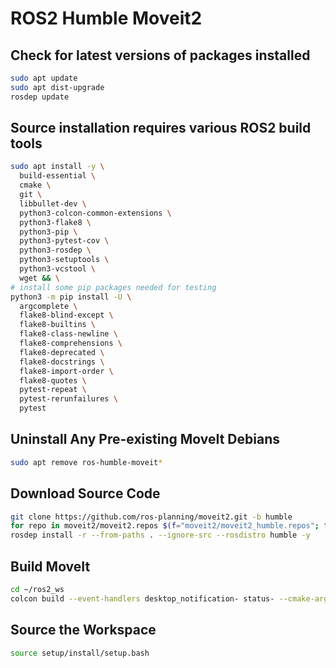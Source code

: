 # ROS2 Humble Moveit2

## Check for latest versions of packages installed

```bash
sudo apt update
sudo apt dist-upgrade
rosdep update
```

## Source installation requires various ROS2 build tools

```bash
sudo apt install -y \
  build-essential \
  cmake \
  git \
  libbullet-dev \
  python3-colcon-common-extensions \
  python3-flake8 \
  python3-pip \
  python3-pytest-cov \
  python3-rosdep \
  python3-setuptools \
  python3-vcstool \
  wget && \
# install some pip packages needed for testing
python3 -m pip install -U \
  argcomplete \
  flake8-blind-except \
  flake8-builtins \
  flake8-class-newline \
  flake8-comprehensions \
  flake8-deprecated \
  flake8-docstrings \
  flake8-import-order \
  flake8-quotes \
  pytest-repeat \
  pytest-rerunfailures \
  pytest
  ```

## Uninstall Any Pre-existing MoveIt Debians

```bash
sudo apt remove ros-humble-moveit*
```

## Download Source Code

```bash
git clone https://github.com/ros-planning/moveit2.git -b humble
for repo in moveit2/moveit2.repos $(f="moveit2/moveit2_humble.repos"; test -r $f && echo $f); do vcs import < "$repo"; done
rosdep install -r --from-paths . --ignore-src --rosdistro humble -y
```

## Build MoveIt

```bash
cd ~/ros2_ws
colcon build --event-handlers desktop_notification- status- --cmake-args -DCMAKE_BUILD_TYPE=Release
```

## Source the Workspace

```bash
source setup/install/setup.bash
```